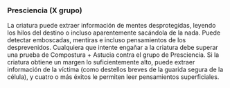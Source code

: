 ### Presciencia (X grupo)
La criatura puede extraer información de mentes desprotegidas, leyendo los hilos del destino o incluso aparentemente sacándola de la nada. Puede detectar emboscadas, mentiras e incluso pensamientos de los desprevenidos. Cualquiera que intente engañar a la criatura debe superar una prueba de Compostura + Astucia contra el grupo de Presciencia. Si la criatura obtiene un margen lo suficientemente alto, puede extraer información de la víctima (como destellos breves de la guarida segura de la célula), y cuatro o más éxitos le permiten leer pensamientos superficiales.